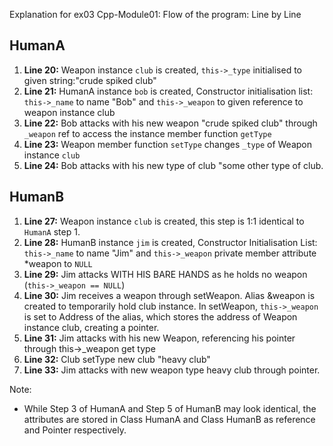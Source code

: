 Explanation for ex03 Cpp-Module01:
Flow of the program: Line by Line 

## HumanA
1. **Line 20:** Weapon instance `club` is created, `this->_type` initialised to given string:"crude spiked club"
2. **Line 21:** HumanA instance `bob` is created, Constructor initialisation list: `this->_name` to name "Bob" and `this->_weapon` to given reference to weapon instance club
3. **Line 22:** Bob attacks with his new weapon "crude spiked club" through `_weapon` ref to access the instance member function `getType`
4. **Line 23:** Weapon member function `setType` changes `_type` of Weapon instance `club`
5. **Line 24:** Bob attacks with his new type of club "some other type of club.

## HumanB
1. **Line 27:** Weapon instance `club` is created, this step is 1:1 identical to `HumanA` step 1.
2. **Line 28:** HumanB instance `jim` is created, Constructor Initialisation List: `this->_name` to name "Jim" and `this->_weapon` private member attribute *weapon to `NULL`
3. **Line 29:** Jim attacks WITH HIS BARE HANDS as he holds no weapon (`this->_weapon == NULL`)
4. **Line 30:** Jim receives a weapon through setWeapon. Alias &weapon is created to temporarily hold club instance. In setWeapon, `this->_weapon` is set to Address of the alias, which stores the address of Weapon instance club, creating a pointer.
5. **Line 31:** Jim attacks with his new Weapon, referencing his pointer through this->_weapon get type
6. **Line 32:** Club setType new club "heavy club"
7. **Line 33:** Jim attacks with new weapon type heavy club through pointer.


Note: 
- While Step 3 of HumanA and Step 5 of HumanB may look identical, the attributes are stored in Class HumanA and Class HumanB as reference and Pointer respectively.
